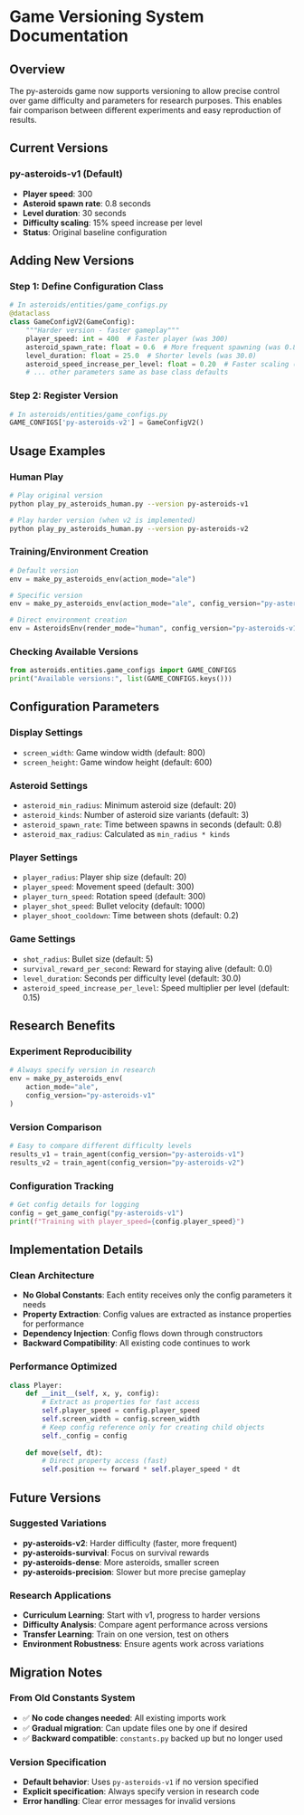 # Game Versioning System Documentation

## Overview

The py-asteroids game now supports versioning to allow precise control over game difficulty and parameters for research purposes. This enables fair comparison between different experiments and easy reproduction of results.

## Current Versions

### py-asteroids-v1 (Default)
- **Player speed**: 300
- **Asteroid spawn rate**: 0.8 seconds
- **Level duration**: 30 seconds
- **Difficulty scaling**: 15% speed increase per level
- **Status**: Original baseline configuration

## Adding New Versions

### Step 1: Define Configuration Class

```python
# In asteroids/entities/game_configs.py
@dataclass
class GameConfigV2(GameConfig):
    """Harder version - faster gameplay"""
    player_speed: int = 400  # Faster player (was 300)
    asteroid_spawn_rate: float = 0.6  # More frequent spawning (was 0.8)
    level_duration: float = 25.0  # Shorter levels (was 30.0)
    asteroid_speed_increase_per_level: float = 0.20  # Faster scaling (was 0.15)
    # ... other parameters same as base class defaults
```

### Step 2: Register Version

```python
# In asteroids/entities/game_configs.py
GAME_CONFIGS['py-asteroids-v2'] = GameConfigV2()
```

## Usage Examples

### Human Play
```bash
# Play original version
python play_py_asteroids_human.py --version py-asteroids-v1

# Play harder version (when v2 is implemented)
python play_py_asteroids_human.py --version py-asteroids-v2
```

### Training/Environment Creation
```python
# Default version
env = make_py_asteroids_env(action_mode="ale")

# Specific version
env = make_py_asteroids_env(action_mode="ale", config_version="py-asteroids-v1")

# Direct environment creation
env = AsteroidsEnv(render_mode="human", config_version="py-asteroids-v1")
```

### Checking Available Versions
```python
from asteroids.entities.game_configs import GAME_CONFIGS
print("Available versions:", list(GAME_CONFIGS.keys()))
```

## Configuration Parameters

### Display Settings
- `screen_width`: Game window width (default: 800)
- `screen_height`: Game window height (default: 600)

### Asteroid Settings
- `asteroid_min_radius`: Minimum asteroid size (default: 20)
- `asteroid_kinds`: Number of asteroid size variants (default: 3)
- `asteroid_spawn_rate`: Time between spawns in seconds (default: 0.8)
- `asteroid_max_radius`: Calculated as `min_radius * kinds`

### Player Settings
- `player_radius`: Player ship size (default: 20)
- `player_speed`: Movement speed (default: 300)
- `player_turn_speed`: Rotation speed (default: 300)
- `player_shot_speed`: Bullet velocity (default: 1000)
- `player_shoot_cooldown`: Time between shots (default: 0.2)

### Game Settings
- `shot_radius`: Bullet size (default: 5)
- `survival_reward_per_second`: Reward for staying alive (default: 0.0)
- `level_duration`: Seconds per difficulty level (default: 30.0)
- `asteroid_speed_increase_per_level`: Speed multiplier per level (default: 0.15)

## Research Benefits

### Experiment Reproducibility
```python
# Always specify version in research
env = make_py_asteroids_env(
    action_mode="ale", 
    config_version="py-asteroids-v1"
)
```

### Version Comparison
```python
# Easy to compare different difficulty levels
results_v1 = train_agent(config_version="py-asteroids-v1")
results_v2 = train_agent(config_version="py-asteroids-v2")
```

### Configuration Tracking
```python
# Get config details for logging
config = get_game_config("py-asteroids-v1")
print(f"Training with player_speed={config.player_speed}")
```

## Implementation Details

### Clean Architecture
- **No Global Constants**: Each entity receives only the config parameters it needs
- **Property Extraction**: Config values are extracted as instance properties for performance
- **Dependency Injection**: Config flows down through constructors
- **Backward Compatibility**: All existing code continues to work

### Performance Optimized
```python
class Player:
    def __init__(self, x, y, config):
        # Extract as properties for fast access
        self.player_speed = config.player_speed
        self.screen_width = config.screen_width
        # Keep config reference only for creating child objects
        self._config = config
    
    def move(self, dt):
        # Direct property access (fast)
        self.position += forward * self.player_speed * dt
```

## Future Versions

### Suggested Variations
- **py-asteroids-v2**: Harder difficulty (faster, more frequent)
- **py-asteroids-survival**: Focus on survival rewards
- **py-asteroids-dense**: More asteroids, smaller screen
- **py-asteroids-precision**: Slower but more precise gameplay

### Research Applications
- **Curriculum Learning**: Start with v1, progress to harder versions
- **Difficulty Analysis**: Compare agent performance across versions
- **Transfer Learning**: Train on one version, test on others
- **Environment Robustness**: Ensure agents work across variations

## Migration Notes

### From Old Constants System
- ✅ **No code changes needed**: All existing imports work
- ✅ **Gradual migration**: Can update files one by one if desired
- ✅ **Backward compatible**: `constants.py` backed up but no longer used

### Version Specification
- **Default behavior**: Uses `py-asteroids-v1` if no version specified
- **Explicit specification**: Always specify version in research code
- **Error handling**: Clear error messages for invalid versions